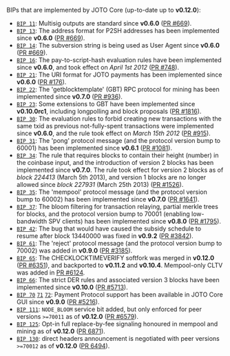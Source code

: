 BIPs that are implemented by JOTO Core (up-to-date up to **v0.12.0**):

* [`BIP 11`](https://github.com/joto/bips/blob/master/bip-0011.mediawiki): Multisig outputs are standard since **v0.6.0** ([PR #669](https://github.com/joto/joto/pull/669)).
* [`BIP 13`](https://github.com/joto/bips/blob/master/bip-0013.mediawiki): The address format for P2SH addresses has been implemented since **v0.6.0** ([PR #669](https://github.com/joto/joto/pull/669)).
* [`BIP 14`](https://github.com/joto/bips/blob/master/bip-0014.mediawiki): The subversion string is being used as User Agent since **v0.6.0** ([PR #669](https://github.com/joto/joto/pull/669)).
* [`BIP 16`](https://github.com/joto/bips/blob/master/bip-0016.mediawiki): The pay-to-script-hash evaluation rules have been implemented since **v0.6.0**, and took effect on *April 1st 2012* ([PR #748](https://github.com/joto/joto/pull/748)).
* [`BIP 21`](https://github.com/joto/bips/blob/master/bip-0021.mediawiki): The URI format for JOTO payments has been implemented since **v0.6.0** ([PR #176](https://github.com/joto/joto/pull/176)).
* [`BIP 22`](https://github.com/joto/bips/blob/master/bip-0022.mediawiki): The 'getblocktemplate' (GBT) RPC protocol for mining has been implemented since **v0.7.0** ([PR #936](https://github.com/joto/joto/pull/936)).
* [`BIP 23`](https://github.com/joto/bips/blob/master/bip-0023.mediawiki): Some extensions to GBT have been implemented since **v0.10.0rc1**, including longpolling and block proposals ([PR #1816](https://github.com/joto/joto/pull/1816)).
* [`BIP 30`](https://github.com/joto/bips/blob/master/bip-0030.mediawiki): The evaluation rules to forbid creating new transactions with the same txid as previous not-fully-spent transactions were implemented since **v0.6.0**, and the rule took effect on *March 15th 2012* ([PR #915](https://github.com/joto/joto/pull/915)).
* [`BIP 31`](https://github.com/joto/bips/blob/master/bip-0031.mediawiki): The 'pong' protocol message (and the protocol version bump to 60001) has been implemented since **v0.6.1** ([PR #1081](https://github.com/joto/joto/pull/1081)).
* [`BIP 34`](https://github.com/joto/bips/blob/master/bip-0034.mediawiki): The rule that requires blocks to contain their height (number) in the coinbase input, and the introduction of version 2 blocks has been implemented since **v0.7.0**. The rule took effect for version 2 blocks as of *block 224413* (March 5th 2013), and version 1 blocks are no longer allowed since *block 227931* (March 25th 2013) ([PR #1526](https://github.com/joto/joto/pull/1526)).
* [`BIP 35`](https://github.com/joto/bips/blob/master/bip-0035.mediawiki): The 'mempool' protocol message (and the protocol version bump to 60002) has been implemented since **v0.7.0** ([PR #1641](https://github.com/joto/joto/pull/1641)).
* [`BIP 37`](https://github.com/joto/bips/blob/master/bip-0037.mediawiki): The bloom filtering for transaction relaying, partial merkle trees for blocks, and the protocol version bump to 70001 (enabling low-bandwidth SPV clients) has been implemented since **v0.8.0** ([PR #1795](https://github.com/joto/joto/pull/1795)).
* [`BIP 42`](https://github.com/joto/bips/blob/master/bip-0042.mediawiki): The bug that would have caused the subsidy schedule to resume after block 13440000 was fixed in **v0.9.2** ([PR #3842](https://github.com/joto/joto/pull/3842)).
* [`BIP 61`](https://github.com/joto/bips/blob/master/bip-0061.mediawiki): The 'reject' protocol message (and the protocol version bump to 70002) was added in **v0.9.0** ([PR #3185](https://github.com/joto/joto/pull/3185)).
* [`BIP 65`](https://github.com/joto/bips/blob/master/bip-0065.mediawiki): The CHECKLOCKTIMEVERIFY softfork was merged in **v0.12.0** ([PR #6351](https://github.com/joto/joto/pull/6351)), and backported to **v0.11.2** and **v0.10.4**. Mempool-only CLTV was added in [PR #6124](https://github.com/joto/joto/pull/6124).
* [`BIP 66`](https://github.com/joto/bips/blob/master/bip-0066.mediawiki): The strict DER rules and associated version 3 blocks have been implemented since **v0.10.0** ([PR #5713](https://github.com/joto/joto/pull/5713)).
* [`BIP 70`](https://github.com/joto/bips/blob/master/bip-0070.mediawiki) [`71`](https://github.com/joto/bips/blob/master/bip-0071.mediawiki) [`72`](https://github.com/joto/bips/blob/master/bip-0072.mediawiki): Payment Protocol support has been available in JOTO Core GUI since **v0.9.0** ([PR #5216](https://github.com/joto/joto/pull/5216)).
* [`BIP 111`](https://github.com/joto/bips/blob/master/bip-0111.mediawiki): `NODE_BLOOM` service bit added, but only enforced for peer versions `>=70011` as of **v0.12.0** ([PR #6579](https://github.com/joto/joto/pull/6579)).
* [`BIP 125`](https://github.com/joto/bips/blob/master/bip-0125.mediawiki): Opt-in full replace-by-fee signaling honoured in mempool and mining as of **v0.12.0** ([PR 6871](https://github.com/joto/joto/pull/6871)).
* [`BIP 130`](https://github.com/joto/bips/blob/master/bip-0130.mediawiki): direct headers announcement is negotiated with peer versions `>=70012` as of **v0.12.0** ([PR 6494](https://github.com/joto/joto/pull/6494)).

